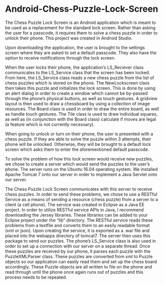 # Android-Chess-Puzzle-Lock-Screen

  The Chess Puzzle Lock Screen is an Android application which is meant to be used as a replacement for the standard lock screen. Rather than asking the user for a passcode, it requires them to solve a chess puzzle in order to unlock their phone. This project was created in Android Studio.

  Upon downloading the application, the user is brought to the settings screen where they are asked to set a default passcode. They also have the option to receive notifications through the lock screen.  

  When the user locks their phone, the application’s LS_Reciever class communicates to the LS_Service class that the screen has been locked. From here, the LS_Service class reads a new chess puzzle from the list of chess puzzles which is stored on the phone. The NewLockscreen class then takes this puzzle and initializes the lock screen. This is done by using an alert dialog in order to create a window which cannot be by-passed through the phone’s physical buttons, as well as touch gestures. A gridview layout is then used to draw a chessboard by using a collection of image resources. The Board class is used in order to draw the entire board, as well as handle touch gestures. The Tile class is used to draw individual squares, as well as (in conjunction with the Board class) calculate if moves are legal (a feature which is not currently necessary).

  When going to unlock or turn on their phone, the user is presented with a chess puzzle. If they are able to solve the puzzle within 3 attempts, their phone will be unlocked. Otherwise, they will be brought to a default lock screen which asks them to enter the aforementioned default passcode. 

  To solve the problem of how this lock screen would receive new puzzles, we chose to create a server which would send the puzzles to the user’s phone. The server runs on the Ubuntu 16.04 operating system. We installed Apache Tomcat 7 onto our server in order to implement a Java Servlet onto our server.

  The Chess Puzzle Lock Screen communicates with this server to receive chess puzzles. In order to send these problems, we chose to use a RESTful Service as a means of sending a resource (chess puzzle) from a server to a client (a cell phone). The service was created in Eclipse as a Java EE project. In order to utilize RESTful service APIs in Java, I recommend downloading the Jersey libraries. These libraries can be added to your Eclipse project under the “lib” directory. The RESTful service reads these problems from a textfile and converts them to an easily readable format (xml or json). Upon creating the service, it is exported as a .war file and placed into the webapps directory of tomcat7. The server then uses this package to send our puzzles. The phone’s LS_Service class is also used in order to set up a connection with our server on a separate thread. Once these puzzles are received by our phone, it parses each puzzle with the PuzzleXMLParser class. These puzzles are converted from xml to Puzzle objects so our application can easily read them and set up the chess board accordingly. These Puzzle objects are all written to file on the phone and read through until the phone once again runs out of puzzles and this process needs to be repeated.
